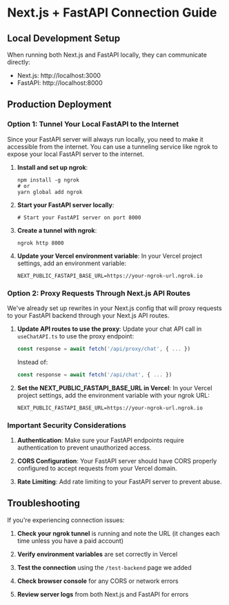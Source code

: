 # Next.js + FastAPI Connection Guide

## Local Development Setup
When running both Next.js and FastAPI locally, they can communicate directly:
- Next.js: http://localhost:3000 
- FastAPI: http://localhost:8000

## Production Deployment

### Option 1: Tunnel Your Local FastAPI to the Internet

Since your FastAPI server will always run locally, you need to make it accessible from the internet. You can use a tunneling service like ngrok to expose your local FastAPI server to the internet.

1. **Install and set up ngrok**:
   ```
   npm install -g ngrok
   # or
   yarn global add ngrok
   ```

2. **Start your FastAPI server locally**:
   ```
   # Start your FastAPI server on port 8000
   ```

3. **Create a tunnel with ngrok**:
   ```
   ngrok http 8000
   ```

4. **Update your Vercel environment variable**:
   In your Vercel project settings, add an environment variable:
   ```
   NEXT_PUBLIC_FASTAPI_BASE_URL=https://your-ngrok-url.ngrok.io
   ```

### Option 2: Proxy Requests Through Next.js API Routes

We've already set up rewrites in your Next.js config that will proxy requests to your FastAPI backend through your Next.js API routes.

1. **Update API routes to use the proxy**:
   Update your chat API call in `useChatAPI.ts` to use the proxy endpoint:

   ```typescript
   const response = await fetch('/api/proxy/chat', { ... })
   ```

   Instead of:
   ```typescript
   const response = await fetch('/api/chat', { ... })
   ```

2. **Set the NEXT_PUBLIC_FASTAPI_BASE_URL in Vercel**:
   In your Vercel project settings, add the environment variable with your ngrok URL:
   ```
   NEXT_PUBLIC_FASTAPI_BASE_URL=https://your-ngrok-url.ngrok.io
   ```

### Important Security Considerations

1. **Authentication**: Make sure your FastAPI endpoints require authentication to prevent unauthorized access.

2. **CORS Configuration**: Your FastAPI server should have CORS properly configured to accept requests from your Vercel domain.

3. **Rate Limiting**: Add rate limiting to your FastAPI server to prevent abuse.

## Troubleshooting

If you're experiencing connection issues:

1. **Check your ngrok tunnel** is running and note the URL (it changes each time unless you have a paid account)

2. **Verify environment variables** are set correctly in Vercel

3. **Test the connection** using the `/test-backend` page we added

4. **Check browser console** for any CORS or network errors

5. **Review server logs** from both Next.js and FastAPI for errors

